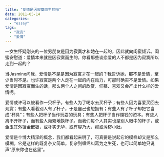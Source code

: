 ```yaml
---
title: "爱情是因寂寞而生的吗"
date: 2011-05-14
categories: 
  - "essay"
tags: 
  - "寂寞"
  - "爱情"
---
```


一女生怀疑刚交的一位男朋友是因为寂寞才和她在一起的，因此就向闺蜜倾诉。闺蜜安慰道：爱情本来就是因寂寞而生的，你看那些谈恋爱的人不都是因为寂寞所以走到一起的？

当Jasmine问我，爱情是不是是因为寂寞才在一起的？我告诉她，那不是爱情，至少当时不是。也许寂寞是两个人走在一起的内在动力，可那时确实不是爱情。如果爱情是因寂寞而生的话，那么两个人之间的欣赏、仰慕、喜欢又会产出什么样的爱情呢。

爱情或许可以被看作一只杯子。有些人为了喝水去买杯子；有些人因为喜爱买回去观赏；有些人看着别人有了杯子，于是自己也想拥有；有些人有了杯子却把它当成“杯具”；有些人把杯子当作玩耍的玩具；有些人把杯子当作赚钱的资本。有些人离不开杯子，而有些人频繁地换杯子。而我们每个人其实也是别人眼中的杯子，或金玉其外镶金嵌银，或朴实无华，或有容乃大，抑或污秽小肚。

爱情是个博大精深的概念，我们都看起来明了，可真要是说起它的模样却又是那么模糊。它是这样的既复杂又简单。复杂到缠绵纠葛为之生死，也可以简单地只说声“原来你也在这里”。
